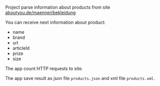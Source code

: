 Project parse information about products from site [aboutyou.de/maenner/bekleidung](https://www.aboutyou.de/maenner/bekleidung)

You can receive next information about product:
- name
- brand
- url
- articleId
- prize
- size

The app count HTTP requests to site.

The app save result as json file <code>products.json</code> and xml file <code>products.xml</code>.